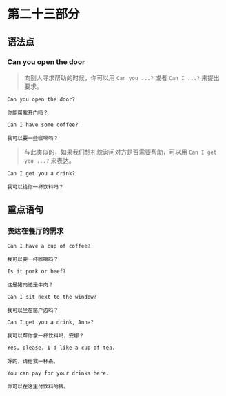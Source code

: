 # 第二十三部分

## 语法点

### Can you open the door

> 向别人寻求帮助的时候，你可以用 `Can you ...?` 或者 `Can I ...?` 来提出要求。

```text
Can you open the door?

你能帮我开门吗？
```

```text
Can I have some coffee?

我可以要一些咖啡吗？
```

> 与此类似的，如果我们想礼貌询问对方是否需要帮助，可以用
> `Can I get you ...?` 来表达。

```text
Can I get you a drink?

我可以给你一杯饮料吗？
```

## 重点语句

### 表达在餐厅的需求

```text
Can I have a cup of coffee?

我可以要一杯咖啡吗？
```

```text
Is it pork or beef?

这是猪肉还是牛肉？
```

```text
Can I sit next to the window?

我可以坐在窗户边吗？
```

```text
Can I get you a drink, Anna?

我可以帮你拿一杯饮料吗，安娜？
```

```text
Yes, please. I'd like a cup of tea.

好的，请给我一杯茶。
```

```text
You can pay for your drinks here.

你可以在这里付饮料的钱。
```
